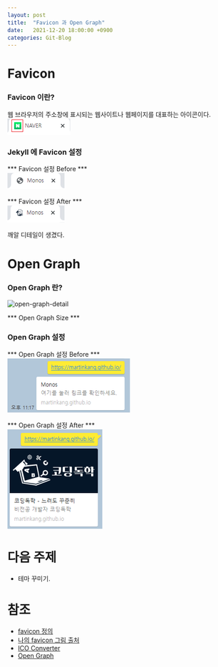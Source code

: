 ```yaml
---
layout: post
title:  "Favicon 과 Open Graph"
date:   2021-12-20 18:00:00 +0900
categories: Git-Blog
---
```

  
  
# Favicon

### Favicon 이란?
웹 브라우저의 주소창에 표시되는 웹사이트나 웹페이지를 대표하는 아이콘이다.  
![favicon-def](/assets/img/post-img/favicon.png)


### Jekyll 에 Favicon 설정
  

*** Favicon 설정 Before ***  
![before-favicon](/assets/img/post-img/before-favicon.png)  


*** Favicon 설정 After ***  
![after-favicon](/assets/img/post-img/after-favicon.png)    

깨알 디테일이 생겼다.

# Open Graph 

### Open Graph 란?

![open-graph-detail](https://ourcodeworld.com/public-media/articles/articleocw-56d1a6901b773.png)  

*** Open Graph Size ***

### Open Graph 설정

*** Open Graph 설정 Before ***  
![before-OG](/assets/img/post-img/before-OG.png)  

*** Open Graph 설정 After ***  
![after-OG](/assets/img/post-img/after-OG.png)   


# 다음 주제
- 테마 꾸미기.

# 참조
- [favicon 정의][favicon-wiki-link]
- [나의 favicon 그림 출처][그림출처-링크]  
- [ICO Converter][icoconvert-link]
- [Open Graph][og-link]



[favicon-wiki-link]: https://ko.wikipedia.org/wiki/%ED%8C%8C%EB%B9%84%EC%BD%98
[그림출처-링크]: https://www.pngwing.com/ko/free-png-xmupn
[icoconvert-link]: https://icoconvert.com/
[파피콘만드는방법-link]: https://ux.stories.pe.kr/106
[og-link]: https://ogp.me/